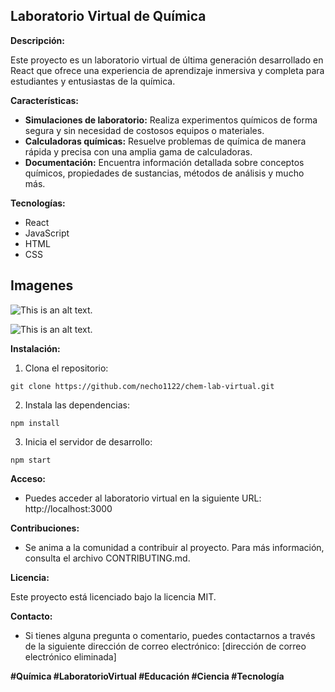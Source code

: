 ## Laboratorio Virtual de Química

**Descripción:**

Este proyecto es un laboratorio virtual de última generación desarrollado en React que ofrece una experiencia de aprendizaje inmersiva y completa para estudiantes y entusiastas de la química.

**Características:**

* **Simulaciones de laboratorio:** Realiza experimentos químicos de forma segura y sin necesidad de costosos equipos o materiales.
* **Calculadoras químicas:** Resuelve problemas de química de manera rápida y precisa con una amplia gama de calculadoras.
* **Documentación:** Encuentra información detallada sobre conceptos químicos, propiedades de sustancias, métodos de análisis y mucho más.

**Tecnologías:**

* React
* JavaScript
* HTML
* CSS

## Imagenes


![This is an alt text.](https://lh3.googleusercontent.com/pw/ABLVV86JUFXIl2h4qJ4zWhvVZ6DfI35IQ9SelnDhnrPT5djnNai6tDJtvvZNXcud6uSeYQ6zZCQkcoJUKewkpkaWfA7ZTRIQFuEC3Dr5saK_dE_wom_KG9lvxT4-hUyDYcEbRT_zcVhJXBeS9_FDZ6t4HH0ZEvj-CVarJprERu-tguJdoeebhO7KsB2IUq9d74sfXiG4ax66OWCOEvnPRmqUNPiGdaI6DF3cuqhwb3J7xUws7XGlrslZXSII8mszgS9Cx5BXsqFI_PeaP3hGHZzoykz49-1fsBW0_giKGOubUtRNmjHxZK3VmZJ4Q1TEYb5piCW5x5YEqf8Z--25AQI8_LygZzPStIAesc8R0iZButZe0MgiU1XoBOkMurosoxTLgYfYttasdb3ydzskO4cYHPa9u61YAB9XvgCALhak7Fb3ULqB-jE7kuSu2DzGBpj9lQC09JF57RvEWpIx_XFy8YF8-WySrUe3lGdqfL0m3oz9ZM4j-dAzG_nsNNpmdYQ4s79rBwVewNXY4vjIqNzgdTJJlZLUW1DX6DsozDNkP3wOVAhykFfQA7URaZ0gDtyop2rhAEQwx0yfFmTHiWfR7VQXWs1qVD5aUtToqcWSG8LMZMNg6ff2JrHj07iTIvznQQqjIi3EBz7epRu9wzi45lnvp77BaOSR_OtBBQJxD9wwNAbWTQ79TYuP1zYcZ_r5Tu2g76-l5UXmC4Kv677wHtk-zqNNdlK69WN9AQW9531cl3-rxoXMhEDRo92OJdBHBM6UKG-pKBT3dQqTWWK5RFaJJgsZAtx2vqBJHEBpiHtgi-wUbc-BDVb7KexILSSk7i0zTp5DQxVDZ37B4HvVTDIMdsQTGb_oViVa3ToW4jUA0jL8JWw2TeDtj1vL8jCi-izJttgBN1d-q8u3yCVQ4wlJZSKx16GJiMjkyRJuf8I1VkSSMWpr-KMArKsU2tOQgOJqp2-3kh9od_HChJDHoreGMPs4=w820-h615-s-no-gm?authuser=1 "ChemLab home image")

![This is an alt text.](https://lh3.googleusercontent.com/pw/ABLVV84ErIW3r2Q32z_1qVEQuoUC3Iw-k2rlxwI9hcnkjdTS9sEIop7U0o2IU0ht4NUACLIn3xquMKCLukd9EJ7KGfNF0WCm_vaxv7hDDFdjAPgL6nz4HANNDItX3E4xjxwREZDl7MTCE2Bwnu-n5tiJm4l-xMODBhU_vDpG96tGghLFJ_JGaDtP-DkxDsAeR5gflrqaOmFKdAr9RBQOEEH6N-p8W-l4xo5_LXV1B_8mtUXSio-RZKP9ooG79bwvRhm4DOscGquCROmg1STo6fKtm_B9FJ4kTA0KsQrO3VWFhqXmYjOSGznr-BMzv1QeqlbWHv-V7EYL0z_cjhvCtmqjW4sN5i1jUui7LE3eJwNZNttC__o08X95jyyb3i-W_Dr7Y-RE0ebWKI2hJP1jfwZUBv5V_pXiJVlKac0yH7HjxRdM3v4_ep1dHWRr_EB-CVnB_xkYMjcIKE_xo1fMjuNqut1EHI66Dh0ZgOmROAxYyopFPj4mbvM7xEC8kWTpdGWdFnlPrV-KpcJgtH3HstnGGLp33JRwRnoP1XhSfK9RJSbA9tbLYXxuYCkJwxFJhbrIRXEeEUZ9Wp-7LvYgUYvW2F3OKS-_h3r2McrEo5Uyym6RVPduYIipvqAfFZd18O5-0_jLQnae-0Pia5XnI_DmtKyD2tpoYzZHv9JOIIXZBE0yFTqXgM--hF4t6iSNftI9_OnG8qs8QwUYn1HR4IxXegm1lDJLnr-BRqXonsFp9PJtLagjWEMZRHDXjyM5h0PgRmLgJ2YRLycMb7aL6zlVEi-ZKuaZAFa8N9OCc-XiY8eImuTImi03qMHLP2zLSB9VMDbJTt0ow6srB-nbFOxiAchHyWQh07QDSvZq3ZBFzzy7-uB0OkLevOZstM5T63xXkmlm8IVzKqW3WOHEADq0aHp8jxspxJ3-slGA_9eD342s_RkCxqEh2WckdT5lnSm0CdoOlrsewO_jaGaeAnybwsvf5nO1=w615-h615-s-no-gm?authuser=1 "ChemLab home image")

**Instalación:**

1. Clona el repositorio:

```
git clone https://github.com/necho1122/chem-lab-virtual.git
```

2. Instala las dependencias:

```
npm install
```

3. Inicia el servidor de desarrollo:

```
npm start
```

**Acceso:**

* Puedes acceder al laboratorio virtual en la siguiente URL: http://localhost:3000

**Contribuciones:**

* Se anima a la comunidad a contribuir al proyecto. Para más información, consulta el archivo CONTRIBUTING.md.

**Licencia:**

Este proyecto está licenciado bajo la licencia MIT.

**Contacto:**

* Si tienes alguna pregunta o comentario, puedes contactarnos a través de la siguiente dirección de correo electrónico: [dirección de correo electrónico eliminada]

**#Química #LaboratorioVirtual #Educación #Ciencia #Tecnología**
